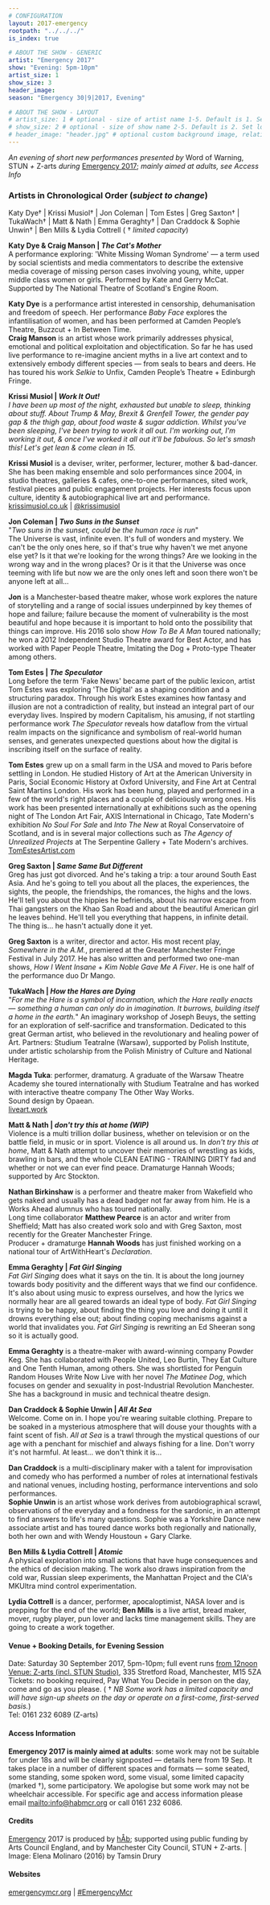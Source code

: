```yaml
---
# CONFIGURATION
layout: 2017-emergency
rootpath: "../../../"
is_index: true

# ABOUT THE SHOW - GENERIC
artist: "Emergency 2017"
show: "Evening: 5pm-10pm"
artist_size: 1
show_size: 3
header_image:
season: "Emergency 30|9|2017, Evening"

# ABOUT THE SHOW - LAYOUT
# artist_size: 1 # optional - size of artist name 1-5. Default is 1. Set longer names to lower values
# show_size: 2 # optional - size of show name 2-5. Default is 2. Set longer names to lower values
# header_image: "header.jpg" # optional custom background image, relative to current page
---
```

*An evening of short new performances presented by* Word of Warning, STUN *+* Z-arts *during* [Emergency 2017](/current/2017-emergency); *mainly aimed at adults, see Access Info*          
               
### Artists in Chronological Order (*subject to change*)      
Katy Dye† | Krissi Musiol† | Jon Coleman | Tom Estes | Greg Saxton† | TukaWach† | Matt & Nath | Emma Geraghty† | Dan Craddock & Sophie Unwin† | Ben Mills & Lydia Cottrell ( † *limited capacity*)       
          
**Katy Dye & Craig Manson | *The Cat's Mother***        
A performance exploring: 'White Missing Woman Syndrome' — a term used by social scientists and media commentators to describe the extensive media coverage of missing person cases involving young, white, upper middle class women or girls. Performed by Kate and Gerry McCat. Supported by The National Theatre of Scotland's Engine Room.              
           
**Katy Dye** is a performance artist interested in censorship, dehumanisation and freedom of speech. Her performance *Baby Face* explores the infantilisation of women, and has been performed at Camden People’s Theatre, Buzzcut + In Between Time.<br>**Craig Manson** is an artist whose work primarily addresses physical, emotional and political exploitation and objectification. So far he has used live performance to re-imagine ancient myths in a live art context and to extensively embody different species — from seals to bears and deers. He has toured his work *Selkie* to Unfix, Camden People’s Theatre + Edinburgh Fringe.
         
**Krissi Musiol | *Work It Out!***           
*I have been up most of the night, exhausted but unable to sleep, thinking about stuff. About Trump & May, Brexit & Grenfell Tower, the gender pay gap & the thigh gap, about food waste & sugar addiction. Whilst you've been sleeping, I've been trying to work it all out. I'm working out, I'm working it out, & once I've worked it all out it'll be fabulous. So let's smash this! Let's get lean & come clean in 15.*         
        
**Krissi Musiol** is a deviser, writer, performer, lecturer, mother & bad-dancer.  She has been making ensemble and solo performances since 2004, in studio theatres, galleries & cafes, one-to-one performances, sited work, festival pieces and public engagement projects. Her interests focus upon culture, identity & autobiographical live art and performance.          
<a href="http://krissimusiol.co.uk" target="_blank">krissimusiol.co.uk</a> | <a href="http://twitter.com/krissimusiol" target="_blank">@krissimusiol</a>           
            
**Jon Coleman | *Two Suns in the Sunset***             
"*Two suns in the sunset, could be the human race is run*"<br>The Universe is vast, infinite even. It's full of wonders and mystery. We can't be the only ones here, so if that's true why haven't we met anyone else yet? Is it that we're looking for the wrong things? Are we looking in the wrong way and in the wrong places? Or is it that the Universe was once teeming with life but now we are the only ones left and soon there won't be anyone left at all…                
            
**Jon** is a Manchester-based theatre maker, whose work explores the nature of storytelling and a range of social issues underpinned by key themes of hope and failure; failure because the moment of vulnerability is the most beautiful and hope because it is important to hold onto the possibility that things can improve. His 2016 solo show *How To Be A Man* toured nationally; he won a 2012 Independent Studio Theatre award for Best Actor, and has worked with Paper People Theatre, Imitating the Dog + Proto-type Theater among others.               
                
**Tom Estes | *The Speculator***                
Long before the term 'Fake News' became part of the public lexicon, artist Tom Estes was exploring 'The Digital' as a shaping condition and a structuring paradox. Through his work Estes examines how fantasy and illusion are not a contradiction of reality, but instead an integral part of our everyday lives. Inspired by modern Capitalism, his amusing, if not startling performance work *The Speculator* reveals how dataflow from the virtual realm impacts on the significance and symbolism of real-world human senses, and generates unexpected questions about how the digital is inscribing itself on the surface of reality.           
             
**Tom Estes** grew up on a small farm in the USA and moved to Paris before settling in London. He studied History of Art at the American University in Paris, Social Economic History at Oxford University, and Fine Art at Central Saint Martins London. His work has been hung, played and performed in a few of the world's right places and a couple of deliciously wrong ones.  His work has been presented internationally at exhibitions such as the opening night of The London Art Fair, AXIS International in Chicago, Tate Modern's exhibition *No Soul For Sale* and *Into The New* at Royal Conservatoire of Scotland, and is in several major collections such as *The Agency of Unrealized Projects* at The Serpentine Gallery + Tate Modern's archives.             
<a href="http://TomEstesArtist.com" target="_blank">TomEstesArtist.com</a>           
              
**Greg Saxton | *Same Same But Different***            
Greg has just got divorced. And he's taking a trip: a tour around South East Asia. And he's going to tell you about all the places, the experiences, the sights, the people, the friendships, the romances, the highs and the lows. He'll tell you about the hippies he befriends, about his narrow escape from Thai gangsters on the Khao San Road and about the beautiful American girl he leaves behind. He'll tell you everything that happens, in infinite detail. The thing is… he hasn't actually done it yet.             
             
**Greg Saxton** is a writer, director and actor. His most recent play, *Somewhere in the A.M.*, premiered at the Greater Manchester Fringe Festival in July 2017. He has also written and performed two one-man shows, *How I Went Insane* + *Kim Noble Gave Me A Fiver*. He is one half of the performance duo Dr Mango.            
         
**TukaWach | *How the Hares are Dying***            
"*For me the Hare is a symbol of incarnation, which the Hare really enacts — something a human can only do in imagination. It burrows, building itself a home in the earth.*" An imaginary workshop of Joseph Beuys, the setting for an exploration of self-sacrifice and transformation. Dedicated to this great German artist, who believed in the revolutionary and healing power of Art. Partners: Studium Teatralne (Warsaw), supported by Polish Institute, under artistic scholarship from the Polish Ministry of Culture and National Heritage.           
           
**Magda Tuka**: performer, dramaturg. A graduate of the Warsaw Theatre Academy she toured internationally with Studium Teatralne and has worked with interactive theatre company The Other Way Works.<br>Sound design by Opaean.               
<a href="http://liveart.work" target="_blank">liveart.work</a>           
          
**Matt & Nath | *don't try this at home (WIP)***             
Violence is a multi trillion dollar business, whether on television or on the battle field, in music or in sport. Violence is all around us. In *don't try this at home*, Matt & Nath attempt to uncover their memories of wrestling as kids, brawling in bars, and the whole CLEAN EATING - TRAINING DIRTY fad and whether or not we can ever find peace. Dramaturge Hannah Woods; supported by Arc Stockton.
           
**Nathan Birkinshaw** is a performer and theatre maker from Wakefield who gets naked and usually has a dead badger not far away from him. He is a Works Ahead alumnus who has toured nationally.<br>Long time collaborator **Matthew Pearce** is an actor and writer from Sheffield; Matt has also created work solo and with Greg Saxton, most recently for the Greater Manchester Fringe.<br>Producer + dramaturge **Hannah Woods** has just finished working on a national tour of ArtWithHeart's *Declaration*.                 
              
**Emma Geraghty | *Fat Girl Singing***             
*Fat Girl Singing* does what it says on the tin. It is about the long journey towards body positivity and the different ways that we find our confidence. It's also about using music to express ourselves, and how the lyrics we normally hear are all geared towards an ideal type of body. *Fat Girl Singing* is trying to be happy, about finding the thing you love and doing it until it drowns everything else out; about finding coping mechanisms against a world that invalidates you. *Fat Girl Singing* is rewriting an Ed Sheeran song so it is actually good.           
        
**Emma Geraghty** is a theatre-maker with award-winning company Powder Keg. She has collaborated with People United, Leo Burtin, They Eat Culture and One Tenth Human, among others. She was shortlisted for Penguin Random Houses Write Now Live with her novel *The Matinee Dog*, which focuses on gender and sexuality in post-Industrial Revolution Manchester. She has a background in music and technical theatre design.             
             
**Dan Craddock & Sophie Unwin | *All At Sea***              
Welcome. Come on in. I hope you're wearing suitable clothing. Prepare to be soaked in a mysterious atmosphere that will douse your thoughts with a faint scent of fish. *All at Sea* is a trawl through the mystical questions of our age with a penchant for mischief and always fishing for a line. Don't worry it's not harmful. At least… we don't think it is…         
           
**Dan Craddock** is a  multi-disciplinary maker with a talent for improvisation and comedy who has performed a number of roles at international festivals and national venues, including hosting, performance interventions and solo performances.<br>**Sophie Unwin** is an artist whose work derives from autobiographical scrawl, observations of the everyday and a fondness for the sardonic, in an attempt to find answers to life's many questions. Sophie was a Yorkshire Dance new associate artist and has toured dance works both regionally and nationally, both her own and with Wendy Houstoun + Gary Clarke.            
          
**Ben Mills & Lydia Cottrell | *Atomic***                
A physical exploration into small actions that have huge consequences and the ethics of decision making. The work also draws inspiration from the cold war, Russian sleep experiments, the Manhattan Project and the CIA's MKUltra mind control experimentation.            
             
**Lydia Cottrell** is a dancer, performer, apocaloptimist, NASA lover and is prepping for the end of the world; **Ben Mills** is a live artist, bread maker, mover, rugby player, pun lover and lacks time management skills. They are going to create a work together.             
         
#### Venue + Booking Details, for Evening Session      
Date: Saturday 30 September 2017, 5pm-10pm; full event runs [from 12noon](/current/2017-emergency/afternoon)            
[Venue: Z-arts (incl. STUN Studio)](http://www.z-arts.org/about-us/getting-here), 335 Stretford Road, Manchester, M15 5ZA        
Tickets: no booking required, Pay What You Decide in person on the day, come and go as you please. ( † *NB Some work has a limited capacity and will have sign-up sheets on the day or operate on a first-come, first-served basis.*)         
Tel: 0161 232 6089 (Z-arts)          
        
#### Access Information       
**Emergency 2017 is mainly aimed at adults**: some work may not be suitable for under 18s and will be clearly signposted — details here from 19 Sep. It takes place in a number of different spaces and formats — some seated, some standing, some spoken word, some visual, some limited capacity (marked †), some participatory. We apologise but some work may not be wheelchair accessible. For specific age and access information please email <mailto:info@habmcr.org> or call 0161 232 6086.     
            
#### Credits         
[Emergency](/hab/emergency) 2017 is produced by [hÅb](/hab); supported using public funding by Arts Council England, and by Manchester City Council, STUN + Z-arts. | Image: Elena Molinaro (2016) by Tamsin Drury        
        
#### Websites
<a href="http://emergencymcr.org" target="_blank">emergencymcr.org</a> | <a href="http://twitter.com/hashtag/EmergencyMcr" target="_blank">#EmergencyMcr<a>
